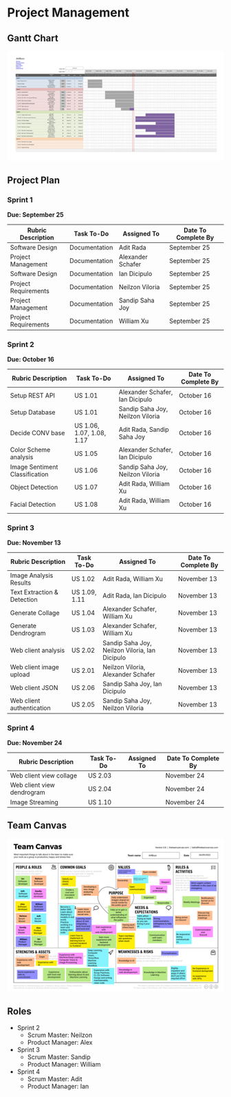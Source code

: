 # Project Management

## Gantt Chart

[![Architecture](images/gantt-chart.jpg)](images/gantt-chart.jpg)

## Project Plan

### Sprint 1

**Due: September 25**

| **Rubric Description** | **Task To-Do** | **Assigned To**   | **Date To Complete By** |
| ---------------------- | -------------- | ----------------- | ----------------------- |
| Software Design        | Documentation  | Adit Rada         | September 25            |
| Project Management     | Documentation  | Alexander Schafer | September 25            |
| Software Design        | Documentation  | Ian Dicipulo      | September 25            |
| Project Requirements   | Documentation  | Neilzon Viloria   | September 25            |
| Project Management     | Documentation  | Sandip Saha Joy   | September 25            |
| Project Requirements   | Documentation  | William Xu        | September 25            |

### Sprint 2

**Due: October 16**

| **Rubric Description**         | **Task To-Do**            | **Assigned To**                  | **Date To Complete By** |
| ------------------------------ | ------------------------- | -------------------------------- | ----------------------- |
| Setup REST API                 | US 1.01                   | Alexander Schafer, Ian Dicipulo  | October 16              |
| Setup Database                 | US 1.01                   | Sandip Saha Joy, Neilzon Viloria | October 16              |
| Decide CONV base               | US 1.06, 1.07, 1.08, 1.17 | Adit Rada, Sandip Saha Joy       | October 16              |
| Color Scheme analysis          | US 1.05                   | Alexander Schafer, Ian Dicipulo  | October 16              |
| Image Sentiment Classification | US 1.06                   | Sandip Saha Joy, Neilzon Viloria | October 16              |
| Object Detection               | US 1.07                   | Adit Rada, William Xu            | October 16              |
| Facial Detection               | US 1.08                   | Adit Rada, William Xu            | October 16              |

### Sprint 3

**Due: November 13**

| **Rubric Description**      | **Task To-Do** | **Assigned To**                                | **Date To Complete By** |
| --------------------------- | -------------- | ---------------------------------------------- | ----------------------- |
| Image Analysis Results      | US 1.02        | Adit Rada, William Xu                          | November 13             |
| Text Extraction & Detection | US 1.09, 1.11  | Adit Rada, Ian Dicipulo                        | November 13             |
| Generate Collage            | US 1.04        | Alexander Schafer, William Xu                  | November 13             |
| Generate Dendrogram         | US 1.03        | Alexander Schafer, William Xu                  | November 13             |
| Web client analysis         | US 2.02        | Sandip Saha Joy, Neilzon Viloria, Ian Dicipulo | November 13             |
| Web client image upload     | US 2.01        | Neilzon Viloria, Alexander Schafer             | November 13             |
| Web client JSON             | US 2.06        | Sandip Saha Joy, Ian Dicipulo                  | November 13             |
| Web client authentication   | US 2.05        | Sandip Saha Joy, Neilzon Viloria               | November 13             |

### Sprint 4

**Due: November 24**

| **Rubric Description**     | **Task To-Do** | **Assigned To** | **Date To Complete By** |
| -------------------------- | -------------- | --------------- | ----------------------- |
| Web client view collage    | US 2.03        |                 | November 24             |
| Web client view dendrogram | US 2.04        |                 | November 24             |
| Image Streaming            | US 1.10        |                 | November 24             |

## Team Canvas

[![Architecture](images/canvas.png)](images/canvas.png)

## Roles

- Sprint 2
  - Scrum Master: Neilzon
  - Product Manager: Alex
- Sprint 3
  - Scrum Master: Sandip
  - Product Manager: William
- Sprint 4
  - Scrum Master: Adit
  - Product Manager: Ian
